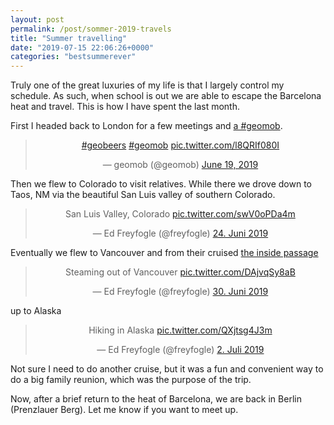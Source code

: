 ```yaml
---
layout: post
permalink: /post/sommer-2019-travels
title: "Summer travelling"
date: "2019-07-15 22:06:26+0000"
categories: "bestsummerever"
---
```



Truly one of the great luxuries of my life is that I largely control my 
schedule. As such, when school is out we are able to escape the Barcelona 
heat and travel. This is how I have spent the last month.

First I headed back to London for a few meetings and 
[a #geomob](https://thegeomob.com/post/june-19th-2019-geomoblon-details).

<center>
<blockquote class="twitter-tweet" data-lang="en"><p lang="und" dir="ltr"><a href="https://twitter.com/hashtag/geobeers?src=hash&amp;ref_src=twsrc%5Etfw">#geobeers</a> <a href="https://twitter.com/hashtag/geomob?src=hash&amp;ref_src=twsrc%5Etfw">#geomob</a> <a href="https://t.co/l8QRIf080I">pic.twitter.com/l8QRIf080I</a></p>&mdash; geomob (@geomob) <a href="https://twitter.com/geomob/status/1141438351939198982?ref_src=twsrc%5Etfw">June 19, 2019</a></blockquote>
<script async src="https://platform.twitter.com/widgets.js" charset="utf-8"></script>
</center>

Then we flew to Colorado to visit relatives. While there we drove down to Taos, NM via the beautiful San Luis valley of southern Colorado.

<center>
<blockquote class="twitter-tweet" data-lang="de"><p lang="es" dir="ltr">San Luis Valley, Colorado <a href="https://t.co/swV0oPDa4m">pic.twitter.com/swV0oPDa4m</a></p>&mdash; Ed Freyfogle (@freyfogle) <a href="https://twitter.com/freyfogle/status/1143296638120841216?ref_src=twsrc%5Etfw">24. Juni 2019</a></blockquote>
</center>

Eventually we flew to Vancouver and from their cruised 
[the inside passage](https://en.wikipedia.org/wiki/Inside_Passage) 

<center>

<blockquote class="twitter-tweet" data-lang="de"><p lang="en" dir="ltr">Steaming out of Vancouver <a href="https://t.co/DAjvqSy8aB">pic.twitter.com/DAjvqSy8aB</a></p>&mdash; Ed Freyfogle (@freyfogle) <a href="https://twitter.com/freyfogle/status/1145131286572539904?ref_src=twsrc%5Etfw">30. Juni 2019</a></blockquote>
</center>

up to Alaska

<center>
<blockquote class="twitter-tweet" data-lang="de"><p lang="tl" dir="ltr">Hiking in Alaska <a href="https://t.co/QXjtsg4J3m">pic.twitter.com/QXjtsg4J3m</a></p>&mdash; Ed Freyfogle (@freyfogle) <a href="https://twitter.com/freyfogle/status/1146201818193715200?ref_src=twsrc%5Etfw">2. Juli 2019</a></blockquote>
</center>


Not sure I need to do another cruise, but it was a fun and convenient way to do 
a big family reunion, which was the purpose of the trip.

Now, after a brief return to the heat of Barcelona, we are back in Berlin 
(Prenzlauer Berg). Let me know if you want to meet up.




